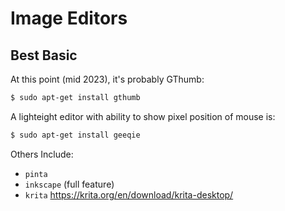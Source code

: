 # Image Editors

## Best Basic

At this point (mid 2023), it's probably GThumb:

```sh
$ sudo apt-get install gthumb
```

A lighteight editor with ability to show pixel position of mouse is:

```sh
$ sudo apt-get install geeqie
```

Others Include:

* `pinta`
* `inkscape` (full feature)
* `krita` <https://krita.org/en/download/krita-desktop/>


